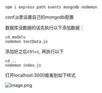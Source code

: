 ```
npm i express path events mongodb nodemon
```

conf.js里设置自己的mongodb配置

数据库没数据的话先执行以下添加数据：
```
cd models
nodemon testData.js
```

添加好之后ctrl+c, 再执行以下
```
cd ..
nodemon index.js
```
打开localhost:3000能看到如下样式

![image.png](https://i.loli.net/2020/08/27/jnPoNBzEDuFq12t.png)